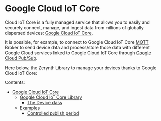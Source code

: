 # Google Cloud IoT Core

Cloud IoT Core is a fully managed service that allows you to easily and securely connect, manage, and ingest data from millions of globally dispersed devices: [Google Cloud IoT Core](https://cloud.google.com/iot-core/).

It is possible, for example, to connect to Google Cloud IoT Core [MQTT](http://mqtt.org/) Broker to send device data and process/store those data with different Google Cloud services linked to Google Cloud IoT Core through [Google Cloud Pub/Sub](https://cloud.google.com/pubsub/docs/overview).

Here below, the Zerynth Library to manage your devices thanks to Google Cloud IoT Core:


Contents:
 
 -   [Google Cloud IoT Core](/latest/reference/libs/googlecloud/iot/docs/)
     -   [Google Cloud IoT Core Library](/latest/reference/libs/googlecloud/iot/docs/iot/)
         -   [The Device class](/latest/reference/libs/googlecloud/iot/docs/iot/#the-device-class)
     -   [Examples](/latest/reference/libs/googlecloud/iot/docs/examples/)
         -   [Controlled publish period](/latest/reference/libs/googlecloud/iot/docs/examples/#controlled-publish-period)


<!--stackedit_data:
eyJoaXN0b3J5IjpbLTEyMTQwMTg1MjBdfQ==
-->
